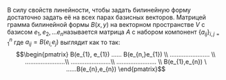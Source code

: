В силу свойств линейности, чтобы задать билинейную форму достаточно задать её на всех парах базисных векторов. Матрицей грамма билинейной формы $B(x, y)$ на векторном пространстве $V$ с базисом $e_{1},e_{2}, ...e_{n}$называется матрица $A$ с набором компонент $\{a_{ij}\}^n_{i,j=1}$ где $a_{ij} = B(e_{i,}e_{j})$ выглядит как то так:
$$\begin{pmatrix} B(e_{1}, e_{1}) ...... B(e_{n,}e_{1}) \\ ....................... \\ .......................\\ .......................\\ ....................... \\ B(e_{1},e_{n}) \ ......B(e_{n},e_{n}) \end{pmatrix}$$
